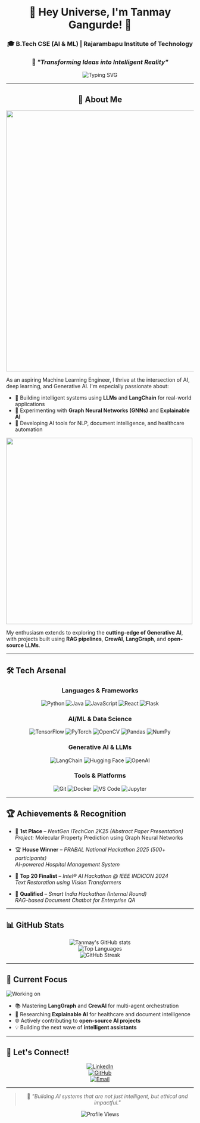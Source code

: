 <div align="center">

# 🌟 Hey Universe, I'm Tanmay Gangurde! 🌟
### 🎓 B.Tech CSE (AI & ML) | Rajarambapu Institute of Technology
### 🌈 *"Transforming Ideas into Intelligent Reality"*

<img src="https://readme-typing-svg.herokuapp.com?font=Orbitron&size=35&pause=1000&color=00D9FF&center=true&vCenter=true&width=800&height=100&lines=🚀+AI+%26+ML+Engineer+🚀;🧠+Deep+Learning+Enthusiast+🧠;🤖+Generative+AI+Explorer+🤖;💡+Problem+Solver+%26+Innovator+💡" alt="Typing SVG" />

</div>

---

<div align="center">

## 🚀 About Me

<img src="https://user-images.githubusercontent.com/74038190/212284100-561aa473-3905-4a80-b561-0d28506553ee.gif" width="700">

</div>

As an aspiring Machine Learning Engineer, I thrive at the intersection of AI, deep learning, and Generative AI. I'm especially passionate about:

- 🌟 Building intelligent systems using **LLMs** and **LangChain** for real-world applications  
- 🧠 Experimenting with **Graph Neural Networks (GNNs)** and **Explainable AI**  
- 🧾 Developing AI tools for NLP, document intelligence, and healthcare automation  

<img src="https://user-images.githubusercontent.com/74038190/225813708-98b745f2-7d22-48cf-9150-083f1b00d6c9.gif" width="500">

My enthusiasm extends to exploring the **cutting-edge of Generative AI**, with projects built using **RAG pipelines**, **CrewAI**, **LangGraph**, and **open-source LLMs**.

---

## 🛠️ Tech Arsenal

<div align="center">

### Languages & Frameworks  
![Python](https://img.shields.io/badge/Python-3776AB?style=for-the-badge&logo=python&logoColor=white)
![Java](https://img.shields.io/badge/Java-ED8B00?style=for-the-badge&logo=java&logoColor=white)
![JavaScript](https://img.shields.io/badge/JavaScript-F7DF1E?style=for-the-badge&logo=javascript&logoColor=black)
![React](https://img.shields.io/badge/React-20232A?style=for-the-badge&logo=react&logoColor=61DAFB)
![Flask](https://img.shields.io/badge/Flask-000000?style=for-the-badge&logo=flask&logoColor=white)

### AI/ML & Data Science  
![TensorFlow](https://img.shields.io/badge/TensorFlow-FF6F00?style=for-the-badge&logo=tensorflow&logoColor=white)
![PyTorch](https://img.shields.io/badge/PyTorch-EE4C2C?style=for-the-badge&logo=pytorch&logoColor=white)
![OpenCV](https://img.shields.io/badge/OpenCV-27338e?style=for-the-badge&logo=OpenCV&logoColor=white)
![Pandas](https://img.shields.io/badge/Pandas-2C2D72?style=for-the-badge&logo=pandas&logoColor=white)
![NumPy](https://img.shields.io/badge/Numpy-777BB4?style=for-the-badge&logo=numpy&logoColor=white)

### Generative AI & LLMs  
![LangChain](https://img.shields.io/badge/LangChain-000000?style=for-the-badge&logo=chainlink&logoColor=white)
![Hugging Face](https://img.shields.io/badge/🤗%20Hugging%20Face-FFD21E?style=for-the-badge)
![OpenAI](https://img.shields.io/badge/OpenAI-412991?style=for-the-badge&logo=openai&logoColor=white)

### Tools & Platforms  
![Git](https://img.shields.io/badge/Git-F05032?style=for-the-badge&logo=git&logoColor=white)
![Docker](https://img.shields.io/badge/Docker-2CA5E0?style=for-the-badge&logo=docker&logoColor=white)
![VS Code](https://img.shields.io/badge/VS_Code-0078D4?style=for-the-badge&logo=visual%20studio%20code&logoColor=white)
![Jupyter](https://img.shields.io/badge/Jupyter-F37626?style=for-the-badge&logo=jupyter&logoColor=white)

</div>

---

## 🏆 Achievements & Recognition

- 🥇 **1st Place** – *NextGen iTechCon 2K25 (Abstract Paper Presentation)*  
  *Project:* Molecular Property Prediction using Graph Neural Networks

- 🏆 **House Winner** – *PRABAL National Hackathon 2025 (500+ participants)*  
  *AI-powered Hospital Management System*

- 🏅 **Top 20 Finalist** – *Intel® AI Hackathon @ IEEE INDICON 2024*  
  *Text Restoration using Vision Transformers*

- 🎯 **Qualified** – *Smart India Hackathon (Internal Round)*  
  *RAG-based Document Chatbot for Enterprise QA*

---

## 📊 GitHub Stats

<div align="center">

![Tanmay's GitHub stats](https://github-readme-stats.vercel.app/api?username=Tanmaygangurde20&show_icons=true&theme=radical)  
![Top Languages](https://github-readme-stats.vercel.app/api/top-langs/?username=Tanmaygangurde20&layout=compact&theme=radical)  
![GitHub Streak](https://github-readme-streak-stats.herokuapp.com/?user=Tanmaygangurde20&theme=radical)

</div>

---

## 🎯 Current Focus

![Working on](https://img.shields.io/badge/Currently_Working_On-GenAI_%7C_RAG_%7C_CrewAI-blueviolet?style=for-the-badge)

- 📚 Mastering **LangGraph** and **CrewAI** for multi-agent orchestration  
- 🔬 Researching **Explainable AI** for healthcare and document intelligence  
- 🌐 Actively contributing to **open-source AI projects**  
- 💡 Building the next wave of **intelligent assistants**

---

## 🤝 Let's Connect!

<div align="center">

[![LinkedIn](https://img.shields.io/badge/LinkedIn-0077B5?style=for-the-badge&logo=linkedin&logoColor=white)](https://www.linkedin.com/in/tanmay-gangurde-112856265)  
[![GitHub](https://img.shields.io/badge/GitHub-181717?style=for-the-badge&logo=github&logoColor=white)](https://github.com/Tanmaygangurde20)  
[![Email](https://img.shields.io/badge/Gmail-D14836?style=for-the-badge&logo=gmail&logoColor=white)](mailto:tanmaygangurde10@gmail.com)

</div>

---

<div align="center">

> 🧠 *"Building AI systems that are not just intelligent, but ethical and impactful."*  

<img src="https://komarev.com/ghpvc/?username=Tanmaygangurde20&color=brightgreen&style=flat-square" alt="Profile Views" />

</div>
